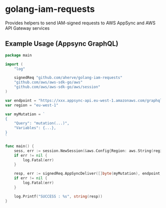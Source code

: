 # golang-iam-requests

Provides helpers to send IAM-signed requests to AWS AppSync and AWS API Gateway services

## Example Usage (Appsync GraphQL)

```go
package main

import (
	"log"

	signedReq "github.com/aherve/golang-iam-requests"
	"github.com/aws/aws-sdk-go/aws"
	"github.com/aws/aws-sdk-go/aws/session"
)

var endpoint = "https://xxx.appsync-api.eu-west-1.amazonaws.com/graphql"
var region = "eu-west-1"

var myMutation = `
{
	"Query": "mutation(...)",
	"Variables": {...},
}
`

func main() {
	sess, err := session.NewSession(&aws.Config{Region: aws.String(region)})
	if err != nil {
		log.Fatal(err)
	}

	resp, err := signedReq.AppSyncDeliver([]byte(myMutation), endpoint, region, sess.Config.Credentials)
	if err != nil {
		log.Fatal(err)
	}

	log.Printf("SUCCESS : %s", string(resp))
}

```
